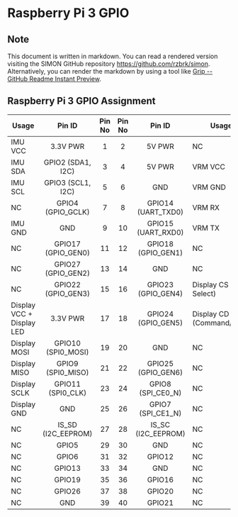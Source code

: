 # Raspberry Pi 3 GPIO

## Note
This document is written in markdown. You can read a rendered version visiting
the SIMON GitHub repository <https://github.com/rzbrk/simon>. Alternatively,
you can render the markdown by using a tool like [Grip -- GitHub Readme Instant Preview](https://github.com/joeyespo/grip).

## Raspberry Pi 3 GPIO Assignment
| Usage | Pin ID | Pin No | Pin No | Pin ID | Usage |
|-------|:------:|:------:|:------:|:------:|-------|
| IMU VCC | 3.3V PWR | 1 | 2 | 5V PWR | NC |
| IMU SDA | GPIO2 (SDA1, I2C) | 3 | 4 | 5V PWR | VRM VCC |
| IMU SCL | GPIO3 (SCL1, I2C) | 5 | 6 | GND | VRM GND |
| NC | GPIO4 (GPIO_GCLK) | 7 | 8 | GPIO14 (UART_TXD0) | VRM RX |
| IMU GND | GND | 9 | 10 | GPIO15 (UART_RXD0) | VRM TX |
| NC | GPIO17 (GPIO_GEN0) | 11 | 12 | GPIO18 (GPIO_GEN1) | NC |
| NC | GPIO27 (GPIO_GEN2) | 13 | 14 | GND | NC |
| NC | GPIO22 (GPIO_GEN3) | 15 | 16 | GPIO23 (GPIO_GEN4) | Display CS (Chip Select) |
| Display VCC + Display LED | 3.3V PWR | 17 | 18 | GPIO24 (GPIO_GEN5) | Display CD (Command/Data) |
| Display MOSI | GPIO10 (SPI0_MOSI) | 19 | 20 | GND | NC |
| Display MISO | GPIO9 (SPI0_MISO) | 21 | 22 | GPIO25 (GPIO_GEN6) | NC |
| Display SCLK | GPIO11 (SPI0_CLK) | 23 | 24 | GPIO8 (SPI_CE0_N) | NC |
| Display GND | GND | 25 | 26 | GPIO7 (SPI_CE1_N) | NC |
| NC | IS_SD (I2C_EEPROM) | 27 | 28 | IS_SC (I2C_EEPROM) | NC |
| NC | GPIO5 | 29 | 30 | GND | NC |
| NC | GPIO6 | 31 | 32 | GPIO12 | NC |
| NC | GPIO13 | 33 | 34 | GND | NC |
| NC | GPIO19 | 35 | 36 | GPIO16 | NC |
| NC | GPIO26 | 37 | 38 | GPIO20 | NC |
| NC | GND | 39 | 40 | GPIO21 | NC |


